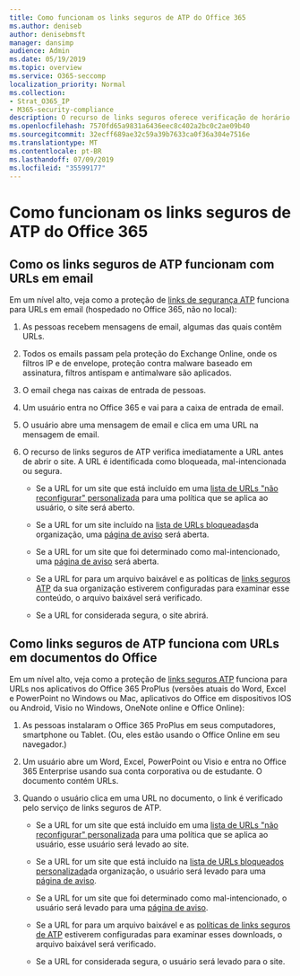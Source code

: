 ```yaml
---
title: Como funcionam os links seguros de ATP do Office 365
ms.author: deniseb
author: denisebmsft
manager: dansimp
audience: Admin
ms.date: 05/19/2019
ms.topic: overview
ms.service: O365-seccomp
localization_priority: Normal
ms.collection:
- Strat_O365_IP
- M365-security-compliance
description: O recurso de links seguros oferece verificação de horário de clique de hiperlinks em documentos do Office e em mensagens de email. Leia este artigo para saber como os links seguros de ATP funcionam.
ms.openlocfilehash: 7570fd65a9831a6436eec8c402a2bc0c2ae09b40
ms.sourcegitcommit: 32ecff689ae32c59a39b7633ca0f36a304e7516e
ms.translationtype: MT
ms.contentlocale: pt-BR
ms.lasthandoff: 07/09/2019
ms.locfileid: "35599177"
---
```

# <a name="how-office-365-atp-safe-links-works"></a>Como funcionam os links seguros de ATP do Office 365
         
## <a name="how-atp-safe-links-works-with-urls-in-email"></a>Como os links seguros de ATP funcionam com URLs em email

Em um nível alto, veja como a proteção de [links de segurança ATP](atp-safe-links.md) funciona para URLs em email (hospedado no Office 365, não no local):
  
1. As pessoas recebem mensagens de email, algumas das quais contêm URLs.
    
2. Todos os emails passam pela proteção do Exchange Online, onde os filtros IP e de envelope, proteção contra malware baseado em assinatura, filtros antispam e antimalware são aplicados. 
    
3. O email chega nas caixas de entrada de pessoas.
    
4. Um usuário entra no Office 365 e vai para a caixa de entrada de email.
    
5. O usuário abre uma mensagem de email e clica em uma URL na mensagem de email.
    
6. O recurso de links seguros de ATP verifica imediatamente a URL antes de abrir o site. A URL é identificada como bloqueada, mal-intencionada ou segura.
    
    - Se a URL for um site que está incluído em uma [lista de URLs "não reconfigurar" personalizada](set-up-a-custom-do-not-rewrite-urls-list-with-atp.md) para uma política que se aplica ao usuário, o site será aberto. 
    
    - Se a URL for um site incluído na [lista de URLs bloqueadas](set-up-a-custom-blocked-urls-list-wtih-atp.md)da organização, uma [página de aviso](atp-safe-links-warning-pages.md) será aberta. 
    
    - Se a URL for um site que foi determinado como mal-intencionado, uma [página de aviso](atp-safe-links-warning-pages.md) será aberta. 
    
    - Se a URL for para um arquivo baixável e as políticas de [links seguros ATP](set-up-atp-safe-links-policies.md) da sua organização estiverem configuradas para examinar esse conteúdo, o arquivo baixável será verificado. 
    
    - Se a URL for considerada segura, o site abrirá.
    
## <a name="how-atp-safe-links-works-with-urls-in-office-documents"></a>Como links seguros de ATP funciona com URLs em documentos do Office

Em um nível alto, veja como a proteção de [links seguros ATP](atp-safe-links.md) funciona para URLs nos aplicativos do Office 365 ProPlus (versões atuais do Word, Excel e PowerPoint no Windows ou Mac, aplicativos do Office em dispositivos IOS ou Android, Visio no Windows, OneNote online e Office Online):
  
1. As pessoas instalaram o Office 365 ProPlus em seus computadores, smartphone ou Tablet. (Ou, eles estão usando o Office Online em seu navegador.)
    
2. Um usuário abre um Word, Excel, PowerPoint ou Visio e entra no Office 365 Enterprise usando sua conta corporativa ou de estudante. O documento contém URLs.
    
3. Quando o usuário clica em uma URL no documento, o link é verificado pelo serviço de links seguros de ATP.
    
      - Se a URL for um site que está incluído em uma [lista de URLs "não reconfigurar" personalizada](set-up-a-custom-do-not-rewrite-urls-list-with-atp.md) para uma política que se aplica ao usuário, esse usuário será levado ao site. 
    
      - Se a URL for um site que está incluído na [lista de URLs bloqueados personalizada](set-up-a-custom-blocked-urls-list-wtih-atp.md)da organização, o usuário será levado para uma [página de aviso](atp-safe-links-warning-pages.md).
    
      - Se a URL for um site que foi determinado como mal-intencionado, o usuário será levado para uma [página de aviso](atp-safe-links-warning-pages.md).
    
      - Se a URL for para um arquivo baixável e as [políticas de links seguros de ATP](set-up-atp-safe-links-policies.md) estiverem configuradas para examinar esses downloads, o arquivo baixável será verificado. 
    
      - Se a URL for considerada segura, o usuário será levado para o site.

